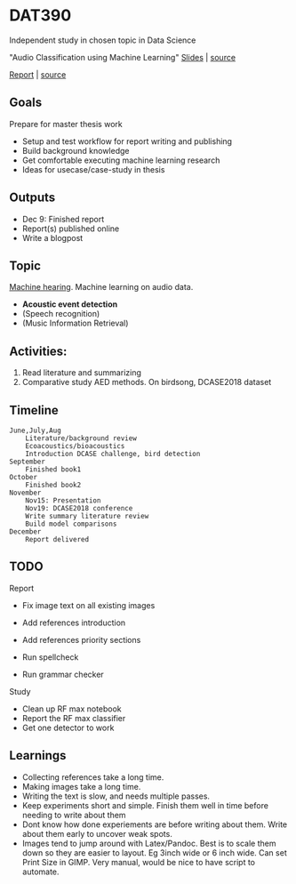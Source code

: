 
# DAT390

Independent study in chosen topic in Data Science

"Audio Classification using Machine Learning"
[Slides](https://jonnor.github.io/datascience-master/dat390/slides.html) | [source](./presentation.md)

[Report](./report.pdf) | [source](./report.md)


## Goals

Prepare for master thesis work

* Setup and test workflow for report writing and publishing
* Build background knowledge
* Get comfortable executing machine learning research
* Ideas for usecase/case-study in thesis

## Outputs

* Dec 9: Finished report
* Report(s) published online
* Write a blogpost

## Topic

[Machine hearing](../machinehearing). Machine learning on audio data.

* **Acoustic event detection**
* (Speech recognition)
* (Music Information Retrieval)

## Activities:

1. Read literature and summarizing 
2. Comparative study AED methods. On birdsong, DCASE2018 dataset



## Timeline

    June,July,Aug
        Literature/background review
        Ecoacoustics/bioacoustics
        Introduction DCASE challenge, bird detection 
    September
        Finished book1
    October
        Finished book2
    November
        Nov15: Presentation
        Nov19: DCASE2018 conference
        Write summary literature review
        Build model comparisons
    December
        Report delivered


## TODO

Report

* Fix image text on all existing images
* Add references introduction
* Add references priority sections

* Run spellcheck
* Run grammar checker

Study

* Clean up RF max notebook
* Report the RF max classifier
* Get one detector to work

## Learnings

- Collecting references take a long time.
- Making images take a long time.
- Writing the text is slow, and needs multiple passes.
- Keep experiments short and simple. Finish them well in time before needing to write about them
- Dont know how done experiements are before writing about them.
Write about them early to uncover weak spots.
- Images tend to jump around with Latex/Pandoc.
Best is to scale them down so they are easier to layout. Eg 3inch wide or 6 inch wide.
Can set Print Size in GIMP. Very manual, would be nice to have script to automate.

